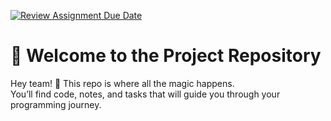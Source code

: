 [![Review Assignment Due Date](https://classroom.github.com/assets/deadline-readme-button-22041afd0340ce965d47ae6ef1cefeee28c7c493a6346c4f15d667ab976d596c.svg)](https://classroom.github.com/a/Haubz88_)
# 🚀 Welcome to the Project Repository  

Hey team! 👋 This repo is where all the magic happens.  
You’ll find code, notes, and tasks that will guide you through your programming journey.  
